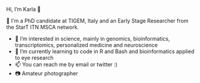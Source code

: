 Hi, I’m Karla 👋

🧬 I'm a PhD candidate at TIGEM, Italy and an Early Stage Researcher from the StarT ITN MSCA network.

- 👀 I’m interested in science, mainly in genomics, bioinformatics, transcriptomics, personalized medicine and neuroscience
- 🌱 I’m currently learning to code in R and Bash and bioinformatics applied to eye research
- 📫 You can reach me by email or twitter :)
- 📷 Amateur photographer 

<!---
karlaarz/karlaarz is a ✨ special ✨ repository because its `README.md` (this file) appears on your GitHub profile.
You can click the Preview link to take a look at your changes.
--->

